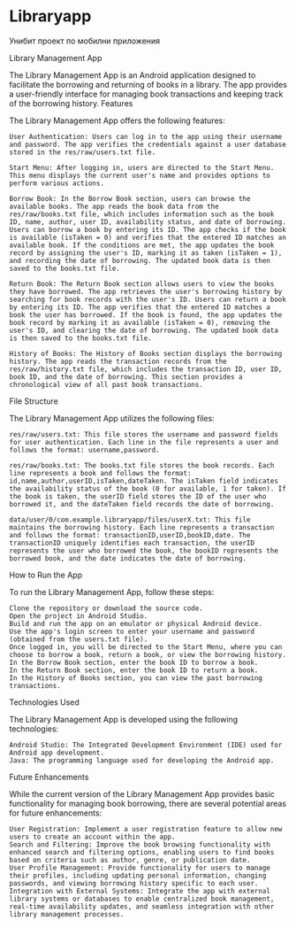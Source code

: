# Libraryapp
 Унибит проект по мобилни приложения

Library Management App

The Library Management App is an Android application designed to facilitate the borrowing and returning of books in a library. The app provides a user-friendly interface for managing book transactions and keeping track of the borrowing history.
Features

The Library Management App offers the following features:

    User Authentication: Users can log in to the app using their username and password. The app verifies the credentials against a user database stored in the res/raw/users.txt file.

    Start Menu: After logging in, users are directed to the Start Menu. This menu displays the current user's name and provides options to perform various actions.

    Borrow Book: In the Borrow Book section, users can browse the available books. The app reads the book data from the res/raw/books.txt file, which includes information such as the book ID, name, author, user ID, availability status, and date of borrowing. Users can borrow a book by entering its ID. The app checks if the book is available (isTaken = 0) and verifies that the entered ID matches an available book. If the conditions are met, the app updates the book record by assigning the user's ID, marking it as taken (isTaken = 1), and recording the date of borrowing. The updated book data is then saved to the books.txt file.

    Return Book: The Return Book section allows users to view the books they have borrowed. The app retrieves the user's borrowing history by searching for book records with the user's ID. Users can return a book by entering its ID. The app verifies that the entered ID matches a book the user has borrowed. If the book is found, the app updates the book record by marking it as available (isTaken = 0), removing the user's ID, and clearing the date of borrowing. The updated book data is then saved to the books.txt file.

    History of Books: The History of Books section displays the borrowing history. The app reads the transaction records from the res/raw/history.txt file, which includes the transaction ID, user ID, book ID, and the date of borrowing. This section provides a chronological view of all past book transactions.

File Structure

The Library Management App utilizes the following files:

    res/raw/users.txt: This file stores the username and password fields for user authentication. Each line in the file represents a user and follows the format: username,password.

    res/raw/books.txt: The books.txt file stores the book records. Each line represents a book and follows the format: id,name,author,userID,isTaken,dateTaken. The isTaken field indicates the availability status of the book (0 for available, 1 for taken). If the book is taken, the userID field stores the ID of the user who borrowed it, and the dateTaken field records the date of borrowing.

    data/user/0/com.example.libraryapp/files/userX.txt: This file maintains the borrowing history. Each line represents a transaction and follows the format: transactionID,userID,bookID,date. The transactionID uniquely identifies each transaction, the userID represents the user who borrowed the book, the bookID represents the borrowed book, and the date indicates the date of borrowing.

How to Run the App

To run the Library Management App, follow these steps:

    Clone the repository or download the source code.
    Open the project in Android Studio.
    Build and run the app on an emulator or physical Android device.
    Use the app's login screen to enter your username and password (obtained from the users.txt file).
    Once logged in, you will be directed to the Start Menu, where you can choose to borrow a book, return a book, or view the borrowing history.
    In the Borrow Book section, enter the book ID to borrow a book.
    In the Return Book section, enter the book ID to return a book.
    In the History of Books section, you can view the past borrowing transactions.

Technologies Used

The Library Management App is developed using the following technologies:

    Android Studio: The Integrated Development Environment (IDE) used for Android app development.
    Java: The programming language used for developing the Android app.

Future Enhancements

While the current version of the Library Management App provides basic functionality for managing book borrowing, there are several potential areas for future enhancements:

    User Registration: Implement a user registration feature to allow new users to create an account within the app.
    Search and Filtering: Improve the book browsing functionality with enhanced search and filtering options, enabling users to find books based on criteria such as author, genre, or publication date.
    User Profile Management: Provide functionality for users to manage their profiles, including updating personal information, changing passwords, and viewing borrowing history specific to each user.
    Integration with External Systems: Integrate the app with external library systems or databases to enable centralized book management, real-time availability updates, and seamless integration with other library management processes.
